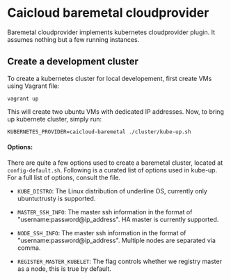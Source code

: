 # Caicloud baremetal cloudprovider

Baremetal cloudprovider implements kubernetes cloudprovider plugin. It assumes nothing but a few running instances.

## Create a development cluster

To create a kubernetes cluster for local developement, first create VMs using Vagrant file:
```
vagrant up
```

This will create two ubuntu VMs with dedicated IP addresses. Now, to bring up kubernete cluster, simply run:
```
KUBERNETES_PROVIDER=caicloud-baremetal ./cluster/kube-up.sh
```

#### Options:

There are quite a few options used to create a baremetal cluster, located at `config-default.sh`. Following is a curated list of options
used in kube-up. For a full list of options, consult the file.

* `KUBE_DISTRO`: The Linux distribution of underline OS, currently only ubuntu:trusty is supported.

* `MASTER_SSH_INFO`: The master ssh information in the format of "username:password@ip_address". HA master is currently supported.

* `NODE_SSH_INFO`: The master ssh information in the format of "username:password@ip_address". Multiple nodes are separated via comma.

* `REGISTER_MASTER_KUBELET`: The flag controls whether we registry master as a node, this is true by default.
